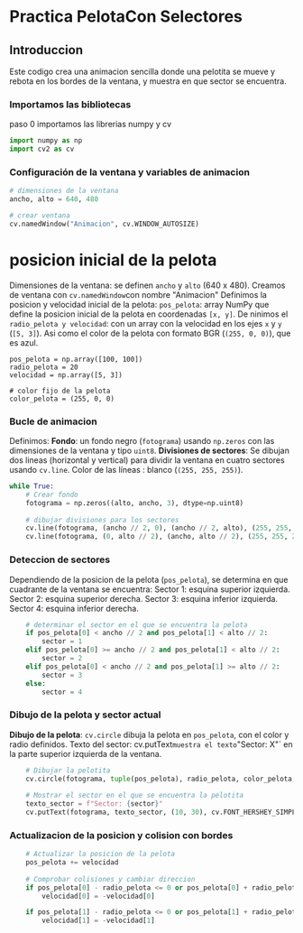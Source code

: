 # Practica PelotaCon Selectores

## Introduccion
Este codigo crea una animacion sencilla donde una pelotita se mueve y rebota en los bordes de la ventana, y muestra en que sector se encuentra.

### Importamos las  bibliotecas
paso 0 importamos las librerias numpy y cv
```python
import numpy as np
import cv2 as cv
```

### Configuración de la ventana y variables de animacion

```python
# dimensiones de la ventana
ancho, alto = 640, 480

# crear ventana
cv.namedWindow("Animacion", cv.WINDOW_AUTOSIZE)
``` 

# posicion inicial de la pelota
Dimensiones de la ventana: se definen `ancho` y `alto` (640 x 480). Creamos de ventana con `cv.namedWindow`con nombre "Animacion"
Definimos la posicion y velocidad inicial de la pelota:  `pos_pelota`: array NumPy que define la posicion inicial de la pelota en coordenadas `[x, y]`.
  De ninimos el `radio_pelota y velocidad`: con un array con la velocidad en los ejes `x` y `y` (`[5, 3]`). Asi como el color de la pelota con  formato BGR (`(255, 0, 0)`), que es azul.

```
pos_pelota = np.array([100, 100]) 
radio_pelota = 20
velocidad = np.array([5, 3])

# color fijo de la pelota
color_pelota = (255, 0, 0)
```

### Bucle de animacion

Definimos: 
**Fondo**: un fondo negro (`fotograma`) usando `np.zeros` con las dimensiones de la ventana y tipo `uint8`.
**Divisiones de sectores**: Se dibujan dos lineas (horizontal y vertical) para dividir la ventana en cuatro sectores usando `cv.line`.
 Color de las líneas : blanco (`(255, 255, 255)`).

```python
while True:
    # Crear fondo
    fotograma = np.zeros((alto, ancho, 3), dtype=np.uint8)
    
    # dibujar divisiones para los sectores
    cv.line(fotograma, (ancho // 2, 0), (ancho // 2, alto), (255, 255, 255), 2)
    cv.line(fotograma, (0, alto // 2), (ancho, alto // 2), (255, 255, 255), 2)
```
### Deteccion de sectores
Dependiendo de  la posicion de la pelota (`pos_pelota`), se determina en que cuadrante de la ventana se encuentra:
    Sector 1: esquina superior izquierda.
    Sector 2: esquina superior derecha.
    Sector 3: esquina inferior izquierda.
    Sector 4: esquina inferior derecha.

```python
    # determinar el sector en el que se encuentra la pelota
    if pos_pelota[0] < ancho // 2 and pos_pelota[1] < alto // 2:
        sector = 1
    elif pos_pelota[0] >= ancho // 2 and pos_pelota[1] < alto // 2:
        sector = 2
    elif pos_pelota[0] < ancho // 2 and pos_pelota[1] >= alto // 2:
        sector = 3
    else:
        sector = 4
```


### Dibujo de la pelota y sector actual

**Dibujo de la pelota**: `cv.circle` dibuja la pelota en `pos_pelota`, con el color y radio definidos.
Texto del sector: cv.putText` muestra el texto `"Sector: X"` en la parte superior izquierda de la ventana.

```python
    # Dibujar la pelotita
    cv.circle(fotograma, tuple(pos_pelota), radio_pelota, color_pelota, -1)
    
    # Mostrar el sector en el que se encuentra la pelotita
    texto_sector = f"Sector: {sector}"
    cv.putText(fotograma, texto_sector, (10, 30), cv.FONT_HERSHEY_SIMPLEX, 1, (255, 255, 255), 2)
```

### Actualizacion de la posicion y colision con bordes

```python
    # Actualizar la posicion de la pelota
    pos_pelota += velocidad
    
    # Comprobar colisiones y cambiar direccion
    if pos_pelota[0] - radio_pelota <= 0 or pos_pelota[0] + radio_pelota >= ancho:
        velocidad[0] = -velocidad[0]

    if pos_pelota[1] - radio_pelota <= 0 or pos_pelota[1] + radio_pelota >= alto:
        velocidad[1] = -velocidad[1]
```

